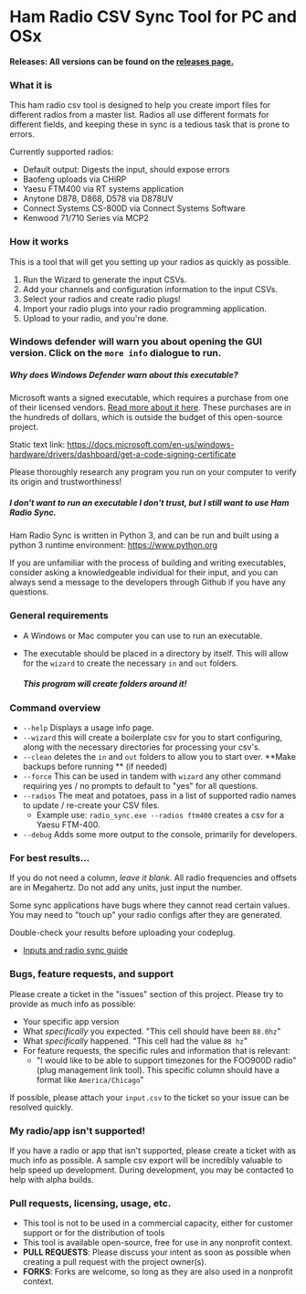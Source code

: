 # Ham Radio CSV Sync Tool for PC and OSx

**Releases: All versions can be found on the 
[releases page.](https://github.com/n2qzshce/ham-radio-sync/releases)**

### What it is
This ham radio csv tool is designed to help you create import files for different radios 
from a master list. Radios all use different formats for different fields, and
keeping these in sync is a tedious task that is prone to errors.

Currently supported radios:
* Default output: Digests the input, should expose errors
* Baofeng uploads via CHiRP
* Yaesu FTM400 via RT systems application
* Anytone D878, D868, D578 via D878UV
* Connect Systems CS-800D via Connect Systems Software
* Kenwood 71/710 Series via MCP2

### How it works
This is a tool that will get you setting up your radios as quickly
as possible.
1. Run the Wizard to generate the input CSVs.
2. Add your channels and configuration information to the input CSVs.
3. Select your radios and create radio plugs!
4. Import your radio plugs into your radio programming application.
5. Upload to your radio, and you're done.

### Windows defender will warn you about opening the GUI version. Click on the `more info` dialogue to run.
##### Why does Windows Defender warn about this executable?
Microsoft wants a signed executable, which requires a purchase from one of their licensed vendors. [Read more about it 
here](https://docs.microsoft.com/en-us/windows-hardware/drivers/dashboard/get-a-code-signing-certificate). These purchases
are in the hundreds of dollars, which is outside the budget of this open-source project.

Static text link: https://docs.microsoft.com/en-us/windows-hardware/drivers/dashboard/get-a-code-signing-certificate

Please thoroughly research any program you run on your computer to verify its origin and trustworthiness!

##### I don't want to run an executable I don't trust, but I still want to use Ham Radio Sync.

Ham Radio Sync is written in Python 3, and can be run and built using a python 3 runtime environment: https://www.python.org

If you are unfamiliar with the process of building and writing executables, consider asking a knowledgeable individual for
their input, and you can always send a message to the developers through Github if you have any questions.
 
### General requirements
* A Windows or Mac computer you can use to run an executable.
* The executable should be placed in a directory by itself. This will allow for
the `wizard` to create the necessary `in` and `out` folders.

    ##### **This program will create folders around it!**

### Command overview
* `--help` Displays a usage info page.
* `--wizard` this will create a boilerplate csv for you to start configuring, along
with the necessary directories for processing your csv's.
* `--clean` deletes the `in` and `out` folders to allow you to start over. 
**Make backups before running ** (if needed)
* `--force` This can be used in tandem with `wizard` any other command requiring yes
/ no prompts to default to "yes" for all questions.
* `--radios` The meat and potatoes, pass in a list of supported radio names to update
/ re-create your CSV files.
    * Example use: `radio_sync.exe --radios ftm400` creates a csv for a Yaesu FTM-400.
* `--debug` Adds some more output to the console, primarily for developers.

### For best results...
If you do not need a column, *leave it blank*. All radio frequencies and offsets are in
Megahertz. Do not add any units, just input the number.

Some sync applications have bugs where they cannot read certain values. You may need
to "touch up" your radio configs after they are generated.

Double-check your results before uploading your codeplug.

* [Inputs and radio sync guide](INPUTS_OUTPUTS_SYNCING.md)

### Bugs, feature requests, and support
Please create a ticket in the "issues" section of this project. Please try to provide
as much info as possible:
* Your specific app version
* What *specifically* you expected. "This cell should have been `88.0hz`"
* What *specifically* happened. "This cell had the value `88 hz`"
* For feature requests, the specific rules and information that is relevant:
    * "I would like to be able to support timezones for the FOO900D radio" (plug
    management link tool). This specific column should have a format like 
    `America/Chicago`"

 If possible, please attach your `input.csv` to the ticket so your issue can be
 resolved quickly.
 
### My radio/app isn't supported!
If you have a radio or app that isn't supported, please create a ticket with as much
info as possible. A sample csv export will be incredibly valuable to help speed up
development. During development, you may be contacted to help with alpha builds.

### Pull requests, licensing, usage, etc.
* This tool is not to be used in a commercial capacity, either for customer
support or for the distribution of tools
* This tool is available open-source, free for use in any nonprofit context.
* **PULL REQUESTS**: Please discuss your intent as soon as possible when creating a
pull request with the project owner(s).
* **FORKS**: Forks are welcome, so long as they are also used in a nonprofit context.
